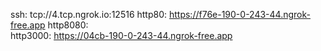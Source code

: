 ssh: tcp://4.tcp.ngrok.io:12516 
http80: https://f76e-190-0-243-44.ngrok-free.app 
http8080:  
http3000: https://04cb-190-0-243-44.ngrok-free.app 
